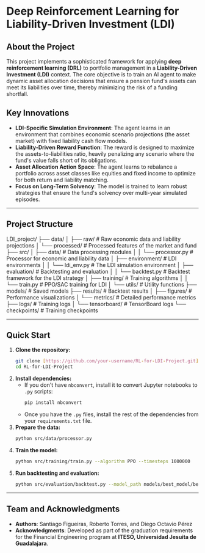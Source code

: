 # Deep Reinforcement Learning for Liability-Driven Investment (LDI)

## About the Project

This project implements a sophisticated framework for applying **deep reinforcement learning (DRL)** to portfolio management in a **Liability-Driven Investment (LDI)** context. The core objective is to train an AI agent to make dynamic asset allocation decisions that ensure a pension fund's assets can meet its liabilities over time, thereby minimizing the risk of a funding shortfall.

## Key Innovations

- **LDI-Specific Simulation Environment**: The agent learns in an environment that combines economic scenario projections (the asset market) with fixed liability cash flow models.
- **Liability-Driven Reward Function**: The reward is designed to maximize the assets-to-liabilities ratio, heavily penalizing any scenario where the fund's value falls short of its obligations.
- **Asset Allocation Action Space**: The agent learns to rebalance a portfolio across asset classes like equities and fixed income to optimize for both return and liability matching.
- **Focus on Long-Term Solvency**: The model is trained to learn robust strategies that ensure the fund's solvency over multi-year simulated episodes.

---

## Project Structure
LDI_project/
├── data/
│   ├── raw/                     # Raw economic data and liability projections
│   └── processed/               # Processed features of the market and fund
├── src/
│   ├── data/                    # Data processing modules
│   │   └── processor.py         # Processor for economic and liability data
│   ├── environment/             # LDI environments
│   │   └── ldi_env.py           # The LDI simulation environment
│   ├── evaluation/              # Backtesting and evaluation
│   │   └── backtest.py          # Backtest framework for the LDI strategy
│   ├── training/                # Training algorithms
│   │   └── train.py             # PPO/SAC training for LDI
│   └── utils/                   # Utility functions
├── models/                      # Saved models
├── results/                     # Backtest results
│   ├── figures/                 # Performance visualizations
│   └── metrics/                 # Detailed performance metrics
├── logs/                        # Training logs
│   └── tensorboard/             # TensorBoard logs
└── checkpoints/                  # Training checkpoints

---

## Quick Start

1.  **Clone the repository:**
    ```bash
    git clone [https://github.com/your-username/RL-for-LDI-Project.git](https://github.com/your-username/RL-for-LDI-Project.git)
    cd RL-for-LDI-Project
    ```
2.  **Install dependencies:**
    * If you don't have `nbconvert`, install it to convert Jupyter notebooks to `.py` scripts:
      ```bash
      pip install nbconvert
      ```
    * Once you have the `.py` files, install the rest of the dependencies from your `requirements.txt` file.
3.  **Prepare the data:**
    ```bash
    python src/data/processor.py
    ```
4.  **Train the model:**
    ```bash
    python src/training/train.py --algorithm PPO --timesteps 1000000
    ```
5.  **Run backtesting and evaluation:**
    ```bash
    python src/evaluation/backtest.py --model_path models/best_model/best_model --n_episodes 100
    ```

---

## Team and Acknowledgments

* **Authors**: Santiago Figueiras, Roberto Torres, and Diego Octavio Pérez
* **Acknowledgments**: Developed as part of the graduation requirements for the Financial Engineering program at **ITESO, Universidad Jesuita de Guadalajara**.
